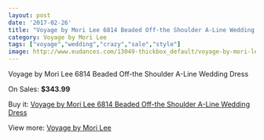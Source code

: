 ```yaml
---
layout: post
date: '2017-02-26'
title: "Voyage by Mori Lee 6814 Beaded Off-the Shoulder A-Line Wedding Dress"
category: Voyage by Mori Lee
tags: ["voyage","wedding","crazy","sale","style"]
image: http://www.eudances.com/13049-thickbox_default/voyage-by-mori-lee-6814-beaded-off-the-shoulder-a-line-wedding-dress.jpg
---
```

Voyage by Mori Lee 6814 Beaded Off-the Shoulder A-Line Wedding Dress

On Sales: **$343.99**
<a href="https://www.eudances.com/en/voyage-by-mori-lee/3964-voyage-by-mori-lee-6814-beaded-off-the-shoulder-a-line-wedding-dress.html"><amp-img layout="responsive" width="600" height="600" src="//www.eudances.com/13049-thickbox_default/voyage-by-mori-lee-6814-beaded-off-the-shoulder-a-line-wedding-dress.jpg" alt="Voyage by Mori Lee 6814 Beaded Off-the Shoulder A-Line Wedding Dress 0" /></a>
<a href="https://www.eudances.com/en/voyage-by-mori-lee/3964-voyage-by-mori-lee-6814-beaded-off-the-shoulder-a-line-wedding-dress.html"><amp-img layout="responsive" width="600" height="600" src="//www.eudances.com/13053-thickbox_default/voyage-by-mori-lee-6814-beaded-off-the-shoulder-a-line-wedding-dress.jpg" alt="Voyage by Mori Lee 6814 Beaded Off-the Shoulder A-Line Wedding Dress 1" /></a>
<a href="https://www.eudances.com/en/voyage-by-mori-lee/3964-voyage-by-mori-lee-6814-beaded-off-the-shoulder-a-line-wedding-dress.html"><amp-img layout="responsive" width="600" height="600" src="//www.eudances.com/13052-thickbox_default/voyage-by-mori-lee-6814-beaded-off-the-shoulder-a-line-wedding-dress.jpg" alt="Voyage by Mori Lee 6814 Beaded Off-the Shoulder A-Line Wedding Dress 2" /></a>
<a href="https://www.eudances.com/en/voyage-by-mori-lee/3964-voyage-by-mori-lee-6814-beaded-off-the-shoulder-a-line-wedding-dress.html"><amp-img layout="responsive" width="600" height="600" src="//www.eudances.com/13051-thickbox_default/voyage-by-mori-lee-6814-beaded-off-the-shoulder-a-line-wedding-dress.jpg" alt="Voyage by Mori Lee 6814 Beaded Off-the Shoulder A-Line Wedding Dress 3" /></a>
<a href="https://www.eudances.com/en/voyage-by-mori-lee/3964-voyage-by-mori-lee-6814-beaded-off-the-shoulder-a-line-wedding-dress.html"><amp-img layout="responsive" width="600" height="600" src="//www.eudances.com/13050-thickbox_default/voyage-by-mori-lee-6814-beaded-off-the-shoulder-a-line-wedding-dress.jpg" alt="Voyage by Mori Lee 6814 Beaded Off-the Shoulder A-Line Wedding Dress 4" /></a>

Buy it: [Voyage by Mori Lee 6814 Beaded Off-the Shoulder A-Line Wedding Dress](https://www.eudances.com/en/voyage-by-mori-lee/3964-voyage-by-mori-lee-6814-beaded-off-the-shoulder-a-line-wedding-dress.html "Voyage by Mori Lee 6814 Beaded Off-the Shoulder A-Line Wedding Dress")

View more: [Voyage by Mori Lee](https://www.eudances.com/en/47-voyage-by-mori-lee "Voyage by Mori Lee")
